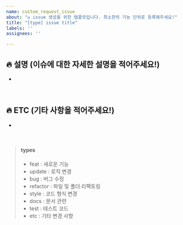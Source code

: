 ```yaml
---
name: custom_request_issue
about: "✉️ issue 생성을 위한 템플릿입니다. 최소한의 기능 단위로 등록해주세요!"
title: "[type] issue title"
labels: ''
assignees: ''

---
```


## 🔥 설명 (이슈에 대한 자세한 설명을 적어주세요!)

-

<br>

## 🔥 ETC (기타 사항을 적어주세요!)

-

<br>

>#### types
>- feat : 새로운 기능
>- update : 로직 변경
>- bug : 버그 수정
>- refactor : 파일 및 폴더 리팩토링
>- style : 코드 형식 변경
>- docs : 문서 관련
>- test : 테스트 코드
>- etc : 기타 변경 사항
